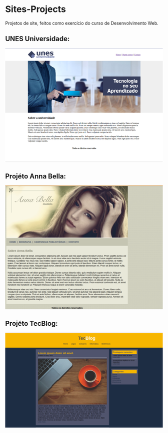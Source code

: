<h1>Sites-Projects</h1>
<p>Projetos de site, feitos como exercício do curso de Desenvolvimento Web.</p>

<h2>UNES Universidade:</h2>
<img src="imagens-projeto/projeto-unes.png">

<h2>Projéto Anna Bella:</h2>
<img src="imagens-projeto/projeto-anna-bella.png">

<h2>Projéto TecBlog:</h2>
<img src="imagens-projeto/projeto-tecblog.png">
